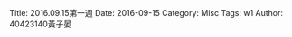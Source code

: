 Title: 2016.09.15第一週
Date: 2016-09-15
Category: Misc
Tags: w1
Author: 40423140黃子晏



<!-- PELICAN_END_SUMMARY -->




